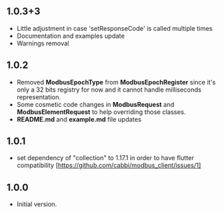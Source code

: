 ## 1.0.3+3
- Little adjustment in case 'setResponseCode' is called multiple times
- Documentation and examples update
- Warnings removal

## 1.0.2
- Removed **ModbusEpochType** from **ModbusEpochRegister** since it's only a 32 bits registry for now and it cannot handle milliseconds representation.
- Some cosmetic code changes in **ModbusRequest** and **ModbusElementRequest** to help overriding those classes.
- **README.md** and **example.md** file updates

## 1.0.1
- set dependency of "collection" to 1.17.1 in order to have flutter compatibility [https://github.com/cabbi/modbus_client/issues/1] 
  
## 1.0.0
- Initial version.
